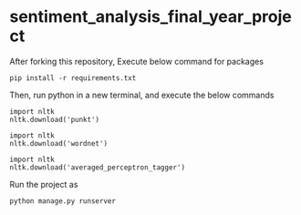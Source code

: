 # sentiment_analysis_final_year_project

After forking this repository,
Execute below command for packages

```
pip install -r requirements.txt
```

Then, run python in a new terminal, and execute the below commands

```
import nltk
nltk.download('punkt')
```

```
import nltk
nltk.download('wordnet')
```

```
import nltk
nltk.download('averaged_perceptron_tagger')
```

Run the project as

```
python manage.py runserver
```
